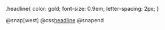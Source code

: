 .headline{
    color: gold;
    font-size: 0.9em;
    letter-spacing: 2px;
}

@snap[west]
@css[headline](hello)
@snapend
